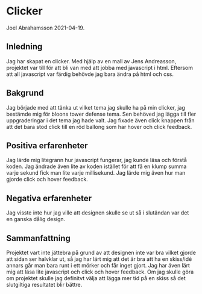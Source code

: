 # Clicker

Joel Abrahamsson 2021-04-19.

## Inledning

Jag har skapat en clicker. Med hjälp av en mall av Jens Andreasson, projektet var till för att bli van med att jobba med javascript i html. Eftersom att all javascript var färdig behövde jag bara ändra på html och css.

## Bakgrund

Jag började med att tänka ut vilket tema jag skulle ha på min clicker, jag bestämde mig för bloons tower defense tema. Sen behöved jag lägga till fler uppgraderingar i det tema jag hade valt. Jag fixade även click knappen från att det bara stod click till en röd ballong som har hover och click feedback.

## Positiva erfarenheter

Jag lärde mig litegrann hur javascript fungerar, jag kunde läsa och förstå koden. Jag ändrade även lite av koden istället för att få en klump summa varje sekund fick man lite varje millisekund. Jag lärde mig även hur man gjorde click och hover feedback.

## Negativa erfarenheter

Jag visste inte hur jag ville att designen skulle se ut så i slutändan var det en ganska dålig design.

## Sammanfattning

Projektet vart inte jättebra på grund av att designen inte var bra vilket gjorde att sidan ser halvklar ut, så jag har lärt mig att det är bra att ha en skiss/idé annars går man bara runt i ett mörker och får inget gjort. Jag har även lärt mig att läsa lite javascript och click och hover feedback. Om jag skulle göra om projektet skulle jag definitvt välja att lägga mer tid på en skiss så det slutgiltiga resultatet blir bättre.
